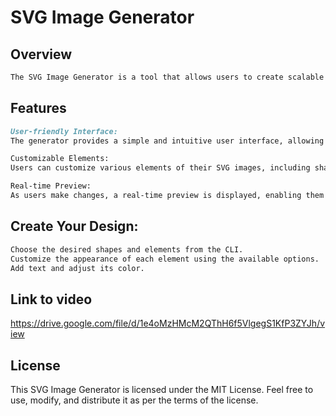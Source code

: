 # SVG Image Generator

## Overview
```md
The SVG Image Generator is a tool that allows users to create scalable vector graphics (SVG) images with ease. SVG is a widely supported and versatile format for vector graphics, making it suitable for a variety of applications such as web design, icons, and illustrations.
```
## Features
```md
User-friendly Interface: 
The generator provides a simple and intuitive user interface, allowing users to create SVG images without any prior design experience.

Customizable Elements: 
Users can customize various elements of their SVG images, including shapes, colors, and text.

Real-time Preview: 
As users make changes, a real-time preview is displayed, enabling them to see the results instantly.
```
## Create Your Design:
```md
Choose the desired shapes and elements from the CLI.
Customize the appearance of each element using the available options.
Add text and adjust its color.
```
## Link to video
https://drive.google.com/file/d/1e4oMzHMcM2QThH6f5VlgegS1KfP3ZYJh/view 

## License
This SVG Image Generator is licensed under the MIT License. Feel free to use, modify, and distribute it as per the terms of the license.